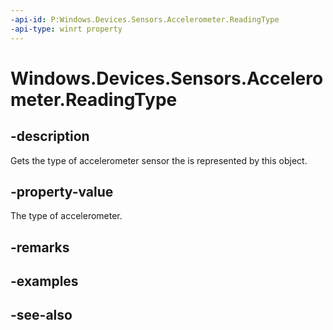 ----api-id: P:Windows.Devices.Sensors.Accelerometer.ReadingType
-api-type: winrt property
---<!-- Property syntaxpublic Windows.Devices.Sensors.AccelerometerReadingType ReadingType { get; }--># Windows.Devices.Sensors.Accelerometer.ReadingType## -descriptionGets the type of accelerometer sensor the is represented by this object.## -property-valueThe type of accelerometer.## -remarks## -examples## -see-also